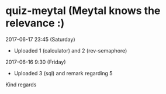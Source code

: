 # quiz-meytal (Meytal knows the relevance :)

2017-06-17 23:45 (Saturday)
+ Uploaded 1 (calculator) and 2 (rev-semaphore)

2017-06-16 9:30 (Friday)
+ Uploaded 3 (sql) and remark regarding 5



Kind regards

